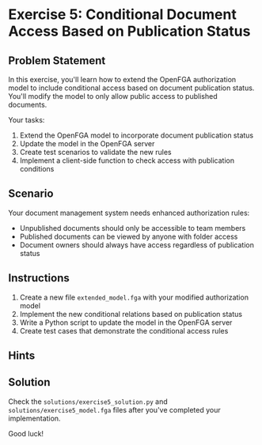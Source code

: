 # Exercise 5: Conditional Document Access Based on Publication Status

## Problem Statement

In this exercise, you'll learn how to extend the OpenFGA authorization model to include conditional access based on document publication status. You'll modify the model to only allow public access to published documents.

Your tasks:
1. Extend the OpenFGA model to incorporate document publication status
2. Update the model in the OpenFGA server
3. Create test scenarios to validate the new rules
4. Implement a client-side function to check access with publication conditions

## Scenario

Your document management system needs enhanced authorization rules:
- Unpublished documents should only be accessible to team members
- Published documents can be viewed by anyone with folder access
- Document owners should always have access regardless of publication status

## Instructions

1. Create a new file `extended_model.fga` with your modified authorization model
2. Implement the new conditional relations based on publication status
3. Write a Python script to update the model in the OpenFGA server
4. Create test cases that demonstrate the conditional access rules

## Hints


## Solution

Check the `solutions/exercise5_solution.py` and `solutions/exercise5_model.fga` files after you've completed your implementation.

Good luck!